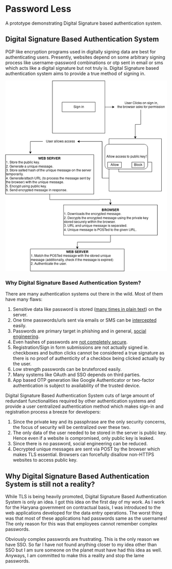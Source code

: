 # Password Less
A prototype demonstrating Digital Signature based authentication system.

## Digital Signature Based Authentication System
PGP like encryption programs used in digitally signing data are best for authenticating users. Presently, websites depend on some arbitrary signing process like username-password combinations or otp sent in email or sms which acts like a digital signature but not truly is. Digital Signature based authentication system aims to provide a true method of signing in. 

![Password Less Workflow](passwordless.png)

### Why Digital Signature Based Authentication System?
There are many authentication systems out there in the wild. Most of them have many flaws:

1. Sensitive data like password is stored ([many times in plain text](http://plaintextoffenders.com/about/)) on the server.
2. One time passwords/urls sent via emails or SMS can be [intercepted](https://www.reddit.com/r/announcements/comments/93qnm5/we_had_a_security_incident_heres_what_you_need_to/) easily.
3. Passwords are primary target in phishing and in general, [social engineering](https://en.wikipedia.org/wiki/Social_engineering_(security)).
4. Even hashes of passwords are [not completely secure](https://en.wikipedia.org/wiki/MD5#Security).
5. Registration/Sign in form submissions are not actually signed ie. checkboxes and button clicks cannot be considered a true signature as there is no proof of authenticity of a checkbox being clicked actually by the user.
6. Low strength passwords can be bruteforced easily.
7. Many systems like OAuth and SSO depends on third parties.
8. App based OTP generation like Google Authenticator or two-factor authentication is subject to availability of the trusted device.

Digital Signature Based Authentication System cuts of large amount of redundant functionalities required by other authentication systems and provide a user centralized authentication method which makes sign-in and registration process a breeze for developers:

1. Since the private key and its passphrase are the only security concerns, the focus of security will be centralized over these two.
2. The only data of the user needed to be stored in the server is public key. Hence even if a website is compromised, only public key is leaked.
3. Since there is no password, social engineering can be reduced.
4. Decrypted unique messages are sent via POST by the browser which makes TLS essential. Browsers can forcefully disallow non-HTTPS websites to access public key.

## Why Digital Signature Based Authentication System is still not a reality?
While TLS is being heavily promoted, Digital Signature Based Authentication System is only an idea. I got this idea on the first day of my work. As I work for the Haryana government on contractual basis, I was introduced to the web applications developed for the data entry operations. The worst thing was that most of these applications had passwords same as the usernames! The only reason for this was that employees cannot remember complex passwords.

Obviously complex passwords are frustrating. This is the only reason we have SSO. So far I have not found anything closer to my idea other than SSO but I am sure someone on the planet must have had this idea as well. Anyways, I am committed to make this a reality and stop the lame passwords.



